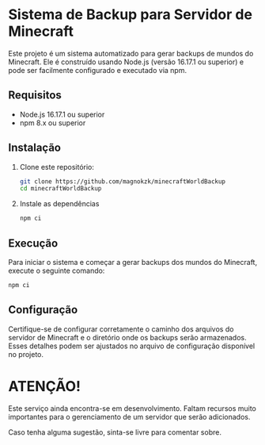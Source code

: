 # Sistema de Backup para Servidor de Minecraft

Este projeto é um sistema automatizado para gerar backups de mundos do Minecraft. Ele é construído usando Node.js (versão 16.17.1 ou superior) e pode ser facilmente configurado e executado via npm.

## Requisitos

- Node.js 16.17.1 ou superior
- npm 8.x ou superior

## Instalação

1. Clone este repositório:
   ```bash
   git clone https://github.com/magnokzk/minecraftWorldBackup
   cd minecraftWorldBackup
   ```
2. Instale as dependências
    ```bash
    npm ci
    ```
## Execução

Para iniciar o sistema e começar a gerar backups dos mundos do Minecraft, execute o seguinte comando:

```bash
npm ci
```

## Configuração

Certifique-se de configurar corretamente o caminho dos arquivos do servidor de Minecraft e o diretório onde os backups serão armazenados. Esses detalhes podem ser ajustados no arquivo de configuração disponível no projeto.


# ATENÇÃO!

Este serviço ainda encontra-se em desenvolvimento. Faltam recursos muito importantes para o gerenciamento de um servidor que serão adicionados.

Caso tenha alguma sugestão, sinta-se livre para comentar sobre.